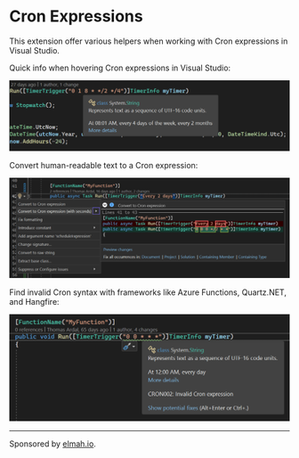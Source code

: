 Cron Expressions
================

This extension offer various helpers when working with Cron expressions in Visual Studio.

Quick info when hovering Cron expressions in Visual Studio:

![Cron Expressions](screenshot.png)

Convert human-readable text to a Cron expression:

![Convert](convert.png)

Find invalid Cron syntax with frameworks like Azure Functions, Quartz.NET, and Hangfire:

![Invalid syntax](invalid-syntax.png)

---

Sponsored by [elmah.io](https://elmah.io).
